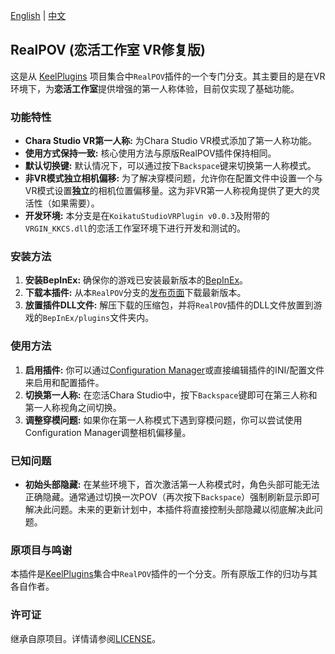 [English](./README.md) | [中文](./README_zh.md)

## RealPOV (恋活工作室 VR修复版)

这是从 [KeelPlugins](https://github.com/IllusionMods/KeelPlugins) 项目集合中`RealPOV`插件的一个专门分支。其主要目的是在VR环境下，为**恋活工作室**提供增强的第一人称体验，目前仅实现了基础功能。

### 功能特性

*   **Chara Studio VR第一人称:** 为Chara Studio VR模式添加了第一人称功能。
*   **使用方式保持一致:** 核心使用方法与原版RealPOV插件保持相同。
*   **默认切换键:** 默认情况下，可以通过按下`Backspace`键来切换第一人称模式。
*   **非VR模式独立相机偏移:** 为了解决穿模问题，允许你在配置文件中设置一个与VR模式设置**独立**的相机位置偏移量。这为非VR第一人称视角提供了更大的灵活性（如果需要）。
*   **开发环境:** 本分支是在`KoikatuStudioVRPlugin v0.0.3`及附带的`VRGIN_KKCS.dll`的恋活工作室环境下进行开发和测试的。

### 安装方法

1.  **安装BepInEx:** 确保你的游戏已安装最新版本的[BepInEx](https://github.com/BepInEx/BepInEx/releases)。
2.  **下载本插件:** 从本`RealPOV`分支的[发布页面](https://github.com/Hamakaze1s/RealPOV-VRfix/releases)下载最新版本。
3.  **放置插件DLL文件:** 解压下载的压缩包，并将`RealPOV`插件的DLL文件放置到游戏的`BepInEx/plugins`文件夹内。

### 使用方法

1.  **启用插件:** 你可以通过[Configuration Manager](https://github.com/BepInEx/BepInEx.ConfigurationManager)或直接编辑插件的INI/配置文件来启用和配置插件。
2.  **切换第一人称:** 在恋活Chara Studio中，按下`Backspace`键即可在第三人称和第一人称视角之间切换。
3.  **调整穿模问题:** 如果你在第一人称模式下遇到穿模问题，你可以尝试使用Configuration Manager调整相机偏移量。

### 已知问题

*   **初始头部隐藏:** 在某些环境下，首次激活第一人称模式时，角色头部可能无法正确隐藏。通常通过切换一次POV（再次按下`Backspace`）强制刷新显示即可解决此问题。未来的更新计划中，本插件将直接控制头部隐藏以彻底解决此问题。

### 原项目与鸣谢

本插件是[KeelPlugins](https://github.com/IllusionMods/KeelPlugins)集合中`RealPOV`插件的一个分支。所有原版工作的归功与其各自作者。

### 许可证

继承自原项目。详情请参阅[LICENSE](LICENSE)。